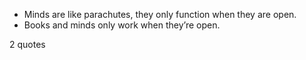  - Minds are like parachutes, they only function when they are open.
 - Books and minds only work when they’re open.

2 quotes
